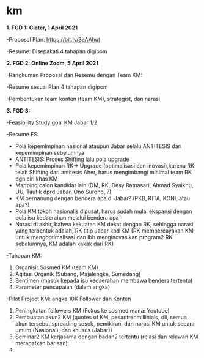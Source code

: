 # km

**1. FGD 1:  Ciater, 1 April 2021**

-Proposal Plan: https://bit.ly/3eAAhut

-Resume: Disepakati 4 tahapan digipom

**2. FGD 2: Online Zoom, 5 April 2021**

-Rangkuman Proposal dan Resemu dengan Team KM: 

-Resume sesuai Plan 4 tahapan digipom

-Pembentukan team konten (team KM), strategist, dan narasi


**3. FGD 3:** 

-Feasibility Study goal KM Jabar 1/2

-Resume FS: 

* Pola kepemimpinan nasional ataupun Jabar selalu ANTITESIS dari kepemimpinan sebelumnya
* ANTITESIS: Proses Shifting lalu pola upgrade 
* Pola kepemimpinan RK-> Upgrade (optimalisasi dan inovasi),karena RK telah Shifting dari antitesis Aher, harus mengimbangi minimal team RK dgn ciri khas KM
* Mapping calon kandidat lain (DM, RK, Desy Ratnasari, Ahmad Syaikhu, UU, Taufik dprd Jabar, Ono Surono, ?)
* KM bernanung dengan bendera apa di Jabar? (PKB, KITA, KONI, atau apa?)
* Pola KM tokoh nasionalis dipusat, harus sudah mulai ekspansi dengan pola isu kedaerahan melalui bendera apa
* Narasi di akhir, bahwa kekuatan KM dekat dengan RK, sehingga narasi yang terbentuk adalah, RK titip Jabar kpd KM (RK mempercayakan KM untuk mengoptimalisasi dan lbh menginovasikan program2 RK sebelumnya, KM adalah kakak dari RK)

-Tahapan KM:
1. Organisir Sosmed KM (team KM)
2. Agitasi Organik (Subang, Majalengka, Sumedang)
3. Sentimen (masuk kepada isu kedaerahan membawa bendera tertentu)
4. Parameter pencapaian (dalam angka)

-Pilot Project KM: angka 10K Follower dan Konten

1. Peningkatan followers KM (Fokus ke sosmed mana: Youtube)
2. Pembuatan akun2 KM (quotes of KM, pesantrenmillinials, dll, semua akun tersebut spreading sosok, pemikiran, dan narasi KM untuk secara umum (Nasional), dan khusus (Jabar))
3. Seminar2 KM kerjasama dengan badan2 tertentu (relasi dan relawan KM merapatkan barisan): 
5. 

